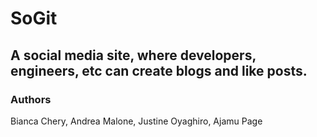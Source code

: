 # SoGit

## A social media site, where developers, engineers, etc can create blogs and like posts. 

### Authors
Bianca Chery, Andrea Malone, Justine Oyaghiro, Ajamu Page

